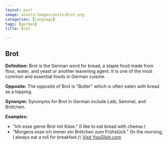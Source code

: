```yaml
---
layout: post
image: assets/images/posts/Brot.png
categories: [language]
tags: [german]
title: Brot

---
```


## Brot

**Definition:** Brot is the German word for bread, a staple food made from flour, water, and yeast or another leavening agent. It is one of the most common and essential foods in German cuisine.

**Opposite:** The opposite of Brot is "Butter" which is often eaten with bread as a topping. 

**Synonym:** Synonyms for Brot in German include Laib, Semmel, and Brötchen.

**Examples:**
- "Ich esse gerne Brot mit Käse." (I like to eat bread with cheese.)
- "Morgens esse ich immer ein Brötchen zum Frühstück." (In the morning, I always eat a roll for breakfast.)\ <a id="yg-widget-0" class="youglish-widget" data-query="Brot" data-lang="german" data-components="8412" data-auto-start="0" data-bkg-color="theme_light" data-title="How%20to%20pronounce%20Brot%20in%20German"  rel="nofollow" href="https://youglish.com">Visit YouGlish.com</a><script async src="https://youglish.com/public/emb/widget.js" charset="utf-8"></script>